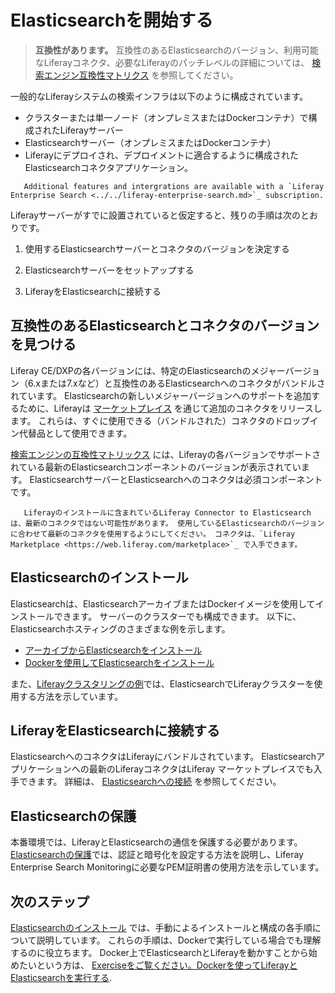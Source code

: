 # Elasticsearchを開始する

> **互換性があります。** 互換性のあるElasticsearchのバージョン、利用可能なLiferayコネクタ、必要なLiferayのパッチレベルの詳細については、 [検索エンジン互換性マトリクス](https://help.liferay.com/hc/en-us/articles/360016511651) を参照してください。

一般的なLiferayシステムの検索インフラは以下のように構成されています。

* クラスターまたは単一ノード（オンプレミスまたはDockerコンテナ）で構成されたLiferayサーバー
* Elasticsearchサーバー（オンプレミスまたはDockerコンテナ）
* Liferayにデプロイされ、デプロイメントに適合するように構成されたElasticsearchコネクタアプリケーション。

```{tip}
   Additional features and intergrations are available with a `Liferay Enterprise Search <../../liferay-enterprise-search.md>`_ subscription.
```

Liferayサーバーがすでに設置されていると仮定すると、残りの手順は次のとおりです。

1. 使用するElasticsearchサーバーとコネクタのバージョンを決定する

1. Elasticsearchサーバーをセットアップする

1. LiferayをElasticsearchに接続する

<a name="互換性のあるelasticsearchとコネクタのバージョンを見つける" />

## 互換性のあるElasticsearchとコネクタのバージョンを見つける

Liferay CE/DXPの各バージョンには、特定のElasticsearchのメジャーバージョン（6.xまたは7.xなど）と互換性のあるElasticsearchへのコネクタがバンドルされています。 Elasticsearchの新しいメジャーバージョンへのサポートを追加するために、Liferayは [マーケットプレイス](https://web.liferay.com/marketplace) を通じて追加のコネクタをリリースします。 これらは、すぐに使用できる（バンドルされた）コネクタのドロップイン代替品として使用できます。

[検索エンジンの互換性マトリックス](https://help.liferay.com/hc/en-us/articles/360016511651) には、Liferayの各バージョンでサポートされている最新のElasticsearchコンポーネントのバージョンが表示されています。 ElasticsearchサーバーとElasticsearchへのコネクタは必須コンポーネントです。

```{warning}
   Liferayのインストールに含まれているLiferay Connector to Elasticsearchは、最新のコネクタではない可能性があります。 使用しているElasticsearchのバージョンに合わせて最新のコネクタを使用するようにしてください。 コネクタは、`Liferay Marketplace <https://web.liferay.com/marketplace>`_ で入手できます。
```

<a name="elasticsearchのインストール" />

## Elasticsearchのインストール

Elasticsearchは、ElasticsearchアーカイブまたはDockerイメージを使用してインストールできます。 サーバーのクラスターでも構成できます。 以下に、Elasticsearchホスティングのさまざまな例を示します。

* [アーカイブからElasticsearchをインストール](./installing-elasticsearch.md)
* [Dockerを使用してElasticsearchをインストール](./exercise-run-liferay-and-elasticsearch-using-docker.md)

また、[Liferayクラスタリングの例](../../../installation-and-upgrades/setting-up-liferay/clustering-for-high-availability/example-creating-a-simple-dxp-cluster.md)では、ElasticsearchでLiferayクラスターを使用する方法を示しています。

<a name="liferayをelasticsearchに接続する" />

## LiferayをElasticsearchに接続する

ElasticsearchへのコネクタはLiferayにバンドルされています。 Elasticsearchアプリケーションへの最新のLiferayコネクタはLiferay マーケットプレイスでも入手できます。 詳細は、 [Elasticsearchへの接続](./connecting-to-elasticsearch.md) を参照してください。

<a name="elasticsearchの保護" />

## Elasticsearchの保護

本番環境では、LiferayとElasticsearchの通信を保護する必要があります。 [Elasticsearchの保護](./securing-elasticsearch.md)では、認証と暗号化を設定する方法を説明し、Liferay Enterprise Search Monitoringに必要なPEM証明書の使用方法を示しています。

<a name="次のステップ" />

## 次のステップ

[Elasticsearchのインストール](./installing-elasticsearch.md) では、手動によるインストールと構成の各手順について説明しています。 これらの手順は、Dockerで実行している場合でも理解するのに役立ちます。 Docker上でElasticsearchとLiferayを動かすことから始めたいという方は、 [Exerciseをご覧ください。Dockerを使ってLiferayとElasticsearchを実行する](./exercise-run-liferay-and-elasticsearch-using-docker.md).
